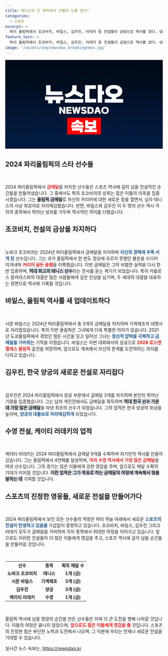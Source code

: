 ```yaml
---
title: 테니스의 신 파리에서 이별의 눈물 쏟다!
categories:
  - 스포츠
excerpt: >
  파리 올림픽에서 조코비치, 바일스, 김우진, 러데키 등 전설들이 금빛으로 역사를 썼다. GOAT로 등극한 조코비치는 커리어 완성을, 바일스는 재기를, 김우진은 한국 기록을 갈아치우며, 러데키는 14개의 메달로 영광을 더했다. 이들의 연대기는 감동과 영감을 불러일으킨다!
feature_text: >
  파리 올림픽에서 조코비치, 바일스, 김우진, 러데키 등 전설들이 금빛으로 역사를 썼다. GOAT로 등극한 조코비치는 커리어 완성을, 바일스는 재기를, 김우진은 한국 기록을 갈아치우며, 러데키는 14개의 메달로 영광을 더했다. 이들의 연대기는 감동과 영감을 불러일으킨다!
image: '/assets/img/newsdao_breakingnews.jpg'
---
```


<p><img src="/assets/img/newsdao_breakingnews.jpg" alt="firstkoreanews 속보" /></p>

<h2 data-ke-size="size26">2024 파리올림픽의 스타 선수들</h2>

<p data-ke-size="size16">&nbsp;</p>

<p>2024 파리올림픽에서 <b><span style="color: #ee2323;">금메달</span></b>을 차지한 선수들은 스포츠 역사에 길이 남을 전설적인 순간들을 만들어냈습니다. 그 중에서도 특히 조코비치의 성취는 많은 이들의 이목을 집중시켰습니다. 그는 <b><span style="background-color: #21538527;">올림픽 금메달</span></b>로 자신의 커리어에 대한 새로운 장을 열면서, 남자 테니스의 사상 최강자로 자리매김했습니다. 반면, 바일스와 김우진 이 두 명의 선수 역시 각자의 종목에서 뛰어난 성과를 거두며 역사적인 의미를 더했습니다.</p>

<h2 data-ke-size="size26">조코비치, 전설의 금상을 차지하다</h2>

<p data-ke-size="size16">&nbsp;</p>

<p>노바크 조코비치는 2024년 파리올림픽에서 금메달을 차지하며 <b><span style="color: #1a5490;">자신의 경력에 우뚝 서게 된</span></b> 선수입니다. 그는 과거 올림픽에서 한 번도 정상에 오르지 못했던 불운을 드디어 이겨내며 <b><span style="color: #ee2323;">커리어 골든 슬램</span></b>을 이룩했습니다. 이번 금메달은 그의 비범한 실력을 다시 한번 입증하며, <b><span style="background-color: #21538527;">역대 최고의 테니스 선수</span></b>라는 찬사를 듣는 계기가 되었습니다. 특히 카를로스 알카라스와의 대결은 많은 사람들에게 깊은 인상을 남기며, 두 세대의 대결을 대표하는 장면으로 역사에 기록될 것입니다.</p>

<h2 data-ke-size="size26">바일스, 올림픽 역사를 새 업데이트하다</h2>

<p data-ke-size="size16">&nbsp;</p>

<p>시몬 바일스는 2024년 파리올림픽에서 총 3개의 금메달을 차지하며 기계체조의 대명사로 자리잡았습니다. 특히 이번 올림픽은 그녀에게 더욱 특별한 의미가 있습니다. 2021년 도쿄올림픽에서 겪었던 힘든 시간을 딛고 일어선 그녀는 <b><span style="color: #1a5490;">정신적 압박을 극복하고 금메달을 거머쥐는</span></b> 기적을 이뤘습니다. 바일스는 이번 대회에서의 성공으로 <b><span style="color: #ee2323;">2028 로스앤젤레스 올림픽</span></b> 출전을 희망하며, 앞으로도 계속해서 자신의 한계를 도전하려는 의지를 다지고 있습니다.</p>

<h2 data-ke-size="size26">김우진, 한국 양궁의 새로운 전설로 자리잡다</h2>

<p data-ke-size="size16">&nbsp;</p>

<p>김우진은 2024 파리올림픽에서 양궁 부문에서 금메달 3개를 차지하며 본인의 뛰어난 기량을 입증했습니다. 그는 남자 개인전에서도 금메달을 획득하며 <b><span style="background-color: #21538527;">역대 한국 선수 가운데 가장 많은 금메달</span></b>을 따낸 최초의 선수가 되었습니다. 그의 업적은 한국 양궁의 위상을 높이며, <b><span style="color: #1a5490;">양궁의 대들보로 자리매김하게</span></b> 되었습니다.</p>

<h2 data-ke-size="size26">수영 전설, 케이티 러데키의 업적</h2>

<p data-ke-size="size16">&nbsp;</p>

<p>케이티 러데키는 2024 파리올림픽에서 금메달 9개를 수확하며 자기만의 역사를 만들어갔습니다. 그는 올림픽에서 4연패를 달성하며, <b><span style="color: #ee2323;">여자 수영 역사에서 가장 많은 금메달</span></b>을 따낸 선수입니다. 그의 경기는 많은 이들에게 강한 영감을 주며, 앞으로도 메달 수확의 기대가 이어질 것입니다. <b><span style="background-color: #21538527;">이런 업적은 그가 목표로 하는 금메달의 여정에 계속해서 빛을 발하는 데</span></b> 기여할 것입니다.</p>

<h2 data-ke-size="size26">스포츠의 진정한 영웅들, 새로운 전설을 만들어가다</h2>

<p data-ke-size="size16">&nbsp;</p>

<p>2024 파리올림픽에서 보인 모든 선수들의 역량은 파리 하늘 아래에서 새로운 <b><span style="color: #1a5490;">스포츠의 전설이 탄생하고 있음을 </span></b>가감없이 증명하고 있습니다. 조코비치, 바일스, 김우진 그리고 러데키 모두가 금메달을 거머쥐며 각자 종목에서 위대한 여정을 이어가고 있습니다. 앞으로도 이러한 전설들이 더 많은 이들에게 영감을 주고, 스포츠 역사에 길이 남을 순간들을 만들어갈 것입니다.</p>

<p data-ke-size="size16">&nbsp;</p>

<table style="width: 100%; border-collapse: collapse;">
<tr>
<td style="text-align: center; height: 17px;"><b>선수</b></td>
<td style="text-align: center; height: 17px;"><b>종목</b></td>
<td style="text-align: center; height: 17px;"><b>획득 메달 수</b></td>
</tr>
<tr>
<td style="text-align: center; height: 17px;"><b>노바크 조코비치</b></td>
<td style="text-align: center; height: 17px;"><b>테니스</b></td>
<td style="text-align: center; height: 17px;"><b>1개 (금)</b></td>
</tr>
<tr>
<td style="text-align: center; height: 17px;"><b>시몬 바일스</b></td>
<td style="text-align: center; height: 17px;"><b>기계체조</b></td>
<td style="text-align: center; height: 17px;"><b>3개 (금)</b></td>
</tr>
<tr>
<td style="text-align: center; height: 17px;"><b>김우진</b></td>
<td style="text-align: center; height: 17px;"><b>양궁</b></td>
<td style="text-align: center; height: 17px;"><b>3개 (금)</b></td>
</tr>
<tr>
<td style="text-align: center; height: 17px;"><b>케이티 러데키</b></td>
<td style="text-align: center; height: 17px;"><b>수영</b></td>
<td style="text-align: center; height: 17px;"><b>1개 (금)</b></td>
</tr>
</table>

<p data-ke-size="size16">&nbsp;</p>

<p>올림픽 역사에 남을 영광의 순간을 만든 선수들은 이제 더 큰 도전을 향해 나아갈 것입니다. 이들의 여정은 끝나지 않았으며, <b><span style="color: #ee2323;">앞으로도 많은 이들에게 영감을 줄</span></b> 것입니다. 스포츠의 진정한 힘은 부단한 노력과 도전에서 나오며, 그 덕분에 우리는 언제나 새로운 전설을 기대할 수 있습니다.</p>
실시간 뉴스 속보는, <a href="https://newsdao.kr" rel="dofollow">https://newsdao.kr</a>


